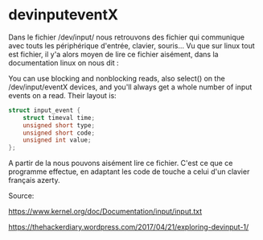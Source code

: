 # devinputeventX

Dans le fichier /dev/input/ nous retrouvons des fichier qui communique avec touts les périphérique d'entrée, clavier, souris...
Vu que sur linux tout est fichier, il y'a alors moyen de lire ce fichier aisément, dans la documentation linux on nous dit : 

You can use blocking and nonblocking reads, also select() on the
/dev/input/eventX devices, and you'll always get a whole number of input
events on a read. Their layout is:

```c
struct input_event {
	struct timeval time;
	unsigned short type;
	unsigned short code;
	unsigned int value;
};
```

A partir de la nous pouvons aisément lire ce fichier. C'est ce que ce programme effectue, en adaptant les code de touche a celui d'un clavier français azerty.


Source: 
  
  https://www.kernel.org/doc/Documentation/input/input.txt
  
  https://thehackerdiary.wordpress.com/2017/04/21/exploring-devinput-1/
